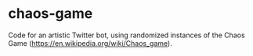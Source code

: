 # chaos-game
Code for an artistic Twitter bot, using randomized instances of the Chaos Game (https://en.wikipedia.org/wiki/Chaos_game).
